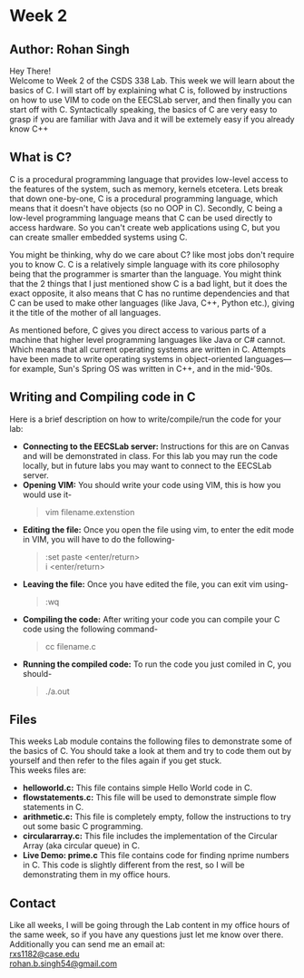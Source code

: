 # Week 2
## Author: Rohan Singh
Hey There!  
Welcome to Week 2 of the CSDS 338 Lab. This week we will learn about the basics of C. I will start off by explaining what C is, followed by instructions on how to use VIM to code on the EECSLab server, and then finally you can start off with C. Syntactically speaking, the basics of C are very easy to grasp if you are familiar with Java and it will be extemely easy if you already know C++  

## What is C?
C is a procedural programming language that provides low-level access to the features of the system, such as memory, kernels etcetera. Lets break that down one-by-one, C is a procedural programming language, which means that it doesn't have objects (so no OOP in C). Secondly, C being a low-level programming language means that C can be used directly to access hardware. So you can't create web applications using C, but you can create smaller embedded systems using C.  

You might be thinking, why do we care about C? like most jobs don't require you to know C. C is a relatively simple language with its core philosophy being that the programmer is smarter than the language. You might think that the 2 things that I just mentioned show C is a bad light, but it does the exact opposite, it also means that C has no runtime dependencies and that C can be used to make other languages (like Java, C++, Python etc.), giving it the title of the mother of all languages.  

 As mentioned before, C gives you direct access to various parts of a machine that higher level programming languages like Java or C# cannot. Which means that all current operating systems are written in C. Attempts have been made to write operating systems in object-oriented languages—for example, Sun's Spring OS was written in C++, and in the mid-'90s.  


## Writing and Compiling code in C
Here is a brief description on how to write/compile/run the code for your lab: 
  - **Connecting to the EECSLab server:** Instructions for this are on Canvas and will be demonstrated in class. For this lab you may run the code locally, but in future labs you may want to connect to the EECSLab server.    
  - **Opening VIM:** You should write your code using VIM, this is how you would use it-
    > vim filename.extenstion  
  - **Editing the file:** Once you open the file using vim, to enter the edit mode in VIM, you will have to do the following-  
    > :set paste <enter/return>  
    > i <enter/return>    
  - **Leaving the file:** Once you have edited the file, you can exit vim using-  
    > <esc>  
    > :wq  
  - **Compiling the code:** After writing your code you can compile your C code using the following command-  
    > cc filename.c  
  - **Running the compiled code:** To run the code you just comiled in C, you should-  
    > ./a.out  


## Files
This weeks Lab module contains the following files to demonstrate some of the basics of C. You should take a look at them and try to code them out by yourself and then refer to the files again if you get stuck.  
This weeks files are:  
  - **helloworld.c:** This file contains simple Hello World code in C.  
  - **flowstatements.c:** This file will be used to demonstrate simple flow statements in C.  
  - **arithmetic.c:** This file is completely empty, follow the instructions to try out some basic C programming.  
  - **circulararray.c:** This file includes the implementation of the Circular Array (aka circular queue) in C.  
  - **Live Demo: prime.c** This file contains code for finding nprime numbers in C. This code is slightly different from the rest, so  I will be demonstrating them in my office hours.   

## Contact
Like all weeks, I will be going through the Lab content in my office hours of the same week, so if you have any questions just let me know over there. Additionally you can send me an email at:  
rxs1182@case.edu  
rohan.b.singh54@gmail.com  



